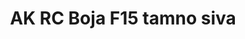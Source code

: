 ---
layout: product
title: "AK RC Boja F15 tamno siva"
price: "330" 
desc: "Acrylic Laquer 10mL"
img_path: "/assets/img/RC246.jpg"
brand: "AK "
available: true
special_offer: false
new: false
soon: false
cat: "020000"
subcat: "020200"
subsubcat: "020201"
sifra: "RC246"
popular: false
---